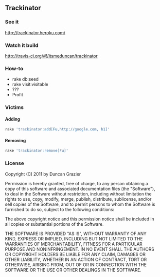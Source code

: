 ## Trackinator

### See it

http://trackinator.heroku.com/

### Watch it build

http://travis-ci.org/#!/itsmeduncan/trackinator

### How-to

* rake db:seed
* rake visit:visitable
* ???
* Profit

### Victims

#### Adding

```ruby
rake 'trackinator:add[Fu,http://google.com, h1]'
```
#### Removing

```ruby
rake 'trackinator:remove[Fu]'
```

### License

Copyright (C) 2011 by Duncan Grazier

Permission is hereby granted, free of charge, to any person obtaining a copy
of this software and associated documentation files (the "Software"), to deal
in the Software without restriction, including without limitation the rights
to use, copy, modify, merge, publish, distribute, sublicense, and/or sell
copies of the Software, and to permit persons to whom the Software is
furnished to do so, subject to the following conditions:

The above copyright notice and this permission notice shall be included in
all copies or substantial portions of the Software.

THE SOFTWARE IS PROVIDED "AS IS", WITHOUT WARRANTY OF ANY KIND, EXPRESS OR
IMPLIED, INCLUDING BUT NOT LIMITED TO THE WARRANTIES OF MERCHANTABILITY,
FITNESS FOR A PARTICULAR PURPOSE AND NONINFRINGEMENT. IN NO EVENT SHALL THE
AUTHORS OR COPYRIGHT HOLDERS BE LIABLE FOR ANY CLAIM, DAMAGES OR OTHER
LIABILITY, WHETHER IN AN ACTION OF CONTRACT, TORT OR OTHERWISE, ARISING FROM,
OUT OF OR IN CONNECTION WITH THE SOFTWARE OR THE USE OR OTHER DEALINGS IN
THE SOFTWARE.
